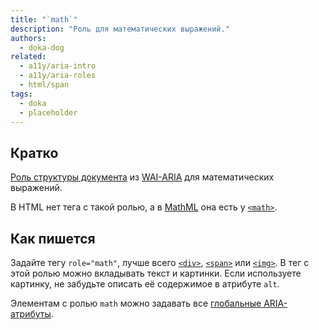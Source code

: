 ```yaml
---
title: "`math`"
description: "Роль для математических выражений."
authors:
  - doka-dog
related:
  - a11y/aria-intro
  - a11y/aria-roles
  - html/span
tags:
  - doka
  - placeholder
---
```


## Кратко

[Роль структуры документа](/a11y/aria-roles/#roli-struktury-dokumenta) из [WAI-ARIA](/a11y/aria-intro/#specifikaciya) для математических выражений.

В HTML нет тега с такой ролью, а в [MathML](https://developer.mozilla.org/ru/docs/Web/MathML) она есть у [`<math>`](https://www.w3.org/TR/MathML/chapter2.html#interf.toplevel).

## Как пишется

Задайте тегу `role="math"`, лучше всего [`<div>`](/html/div/), [`<span>`](/html/span/) или [`<img>`](/html/img/). В тег с этой ролью можно вкладывать текст и картинки. Если используете картинку, не забудьте описать её содержимое в атрибуте `alt`.

Элементам с ролью `math` можно задавать все [глобальные ARIA-атрибуты](/a11y/aria-attrs/#globalnye-atributy).
